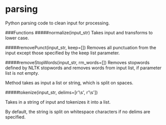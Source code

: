parsing
=======

Python parsing code to clean input for processing.

###Functions
#####normalize(input_str)
   Takes input and transforms to lower case.

#####removePunct(input_str, keep=[])
  Removes all punctuation from the input except those specified by the keep list parameter.

#####removeStopWords(input_str, rm_words=[])
  Removes stopwords defined by NLTK stopwords and removes words from input list, 
  if parameter list is not empty. 
 
  Method takes as input a list or string, which is split on spaces.

#####tokenize(input_str, delims=[r'\s', r'\s'])

  Takes in a string of input and tokenizes it into a list. 
 
  By default, the string is split on whitespace characters if no delims are specified.
